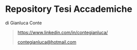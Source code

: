 # Repository Tesi Accademiche
di Gianluca Conte 
> https://www.linkedin.com/in/contegianluca/
> 
> contegianluca@hotmail.com

